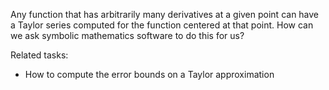 
Any function that has arbitrarily many derivatives at a given point
can have a Taylor series computed for the function centered at that point.
How can we ask symbolic mathematics software to do this for us?

Related tasks:

 * How to compute the error bounds on a Taylor approximation

